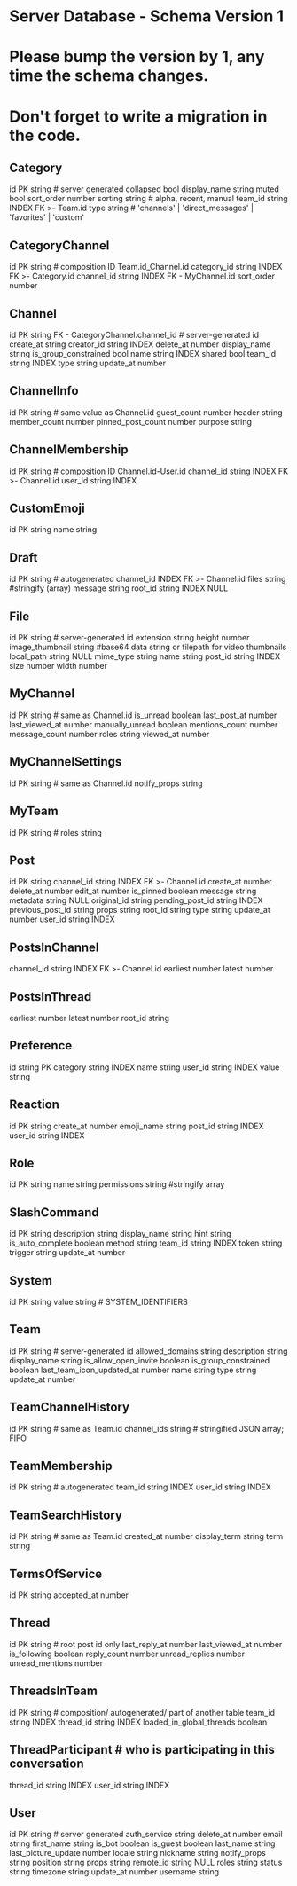 # Server Database - Schema Version 1
# Please bump the version by 1, any time the schema changes.
# Don't forget to write a migration in the code.


Category
-
id PK string # server generated
collapsed bool
display_name string
muted bool
sort_order number
sorting string # alpha, recent, manual
team_id string INDEX FK >- Team.id
type string  # 'channels' | 'direct_messages' | 'favorites' | 'custom'


CategoryChannel
-
id PK string # composition ID Team.id_Channel.id
category_id string INDEX FK >- Category.id
channel_id string INDEX FK - MyChannel.id
sort_order number


Channel
-
id PK string FK - CategoryChannel.channel_id # server-generated id
create_at string
creator_id string INDEX
delete_at number
display_name string
is_group_constrained bool
name string INDEX
shared bool
team_id string INDEX
type string
update_at number


ChannelInfo
-
id PK string # same value as Channel.id
guest_count number
header string
member_count number
pinned_post_count number
purpose string

ChannelMembership
-
id PK string # composition ID Channel.id-User.id
channel_id string INDEX FK >- Channel.id
user_id string INDEX

CustomEmoji
-
id PK string
name string


Draft
-
id PK string # autogenerated
channel_id  INDEX FK >- Channel.id
files string #stringify (array)
message string
root_id string INDEX NULL


File
-
id PK string # server-generated id
extension string
height number
image_thumbnail string #base64 data string or filepath for video thumbnails
local_path  string NULL
mime_type string
name string
post_id string INDEX
size number
width number


MyChannel
-
id PK string # same as Channel.id
is_unread boolean
last_post_at number
last_viewed_at number
manually_unread boolean
mentions_count number
message_count number
roles string
viewed_at number


MyChannelSettings
-
id PK string # same as Channel.id
notify_props string


MyTeam
- 
id PK string #
roles string



Post
-
id PK string
channel_id string INDEX FK >- Channel.id
create_at number
delete_at number
edit_at number
is_pinned boolean
message string
metadata string NULL
original_id string
pending_post_id string INDEX
previous_post_id string
props string
root_id string
type string
update_at number
user_id string INDEX


PostsInChannel
-
channel_id string  INDEX FK >- Channel.id
earliest number
latest number


PostsInThread
-
earliest number
latest number
root_id string


Preference
-
id string PK
category string INDEX
name string
user_id string INDEX
value string


Reaction
-
id PK string
create_at number
emoji_name string
post_id string INDEX
user_id string INDEX


Role
-
id PK string
name string
permissions string #stringify array


SlashCommand
-
id PK string
description string
display_name string
hint string
is_auto_complete boolean
method string
team_id string INDEX
token string
trigger string
update_at number


System
-
id PK string
value string # SYSTEM_IDENTIFIERS


Team
-
id PK string # server-generated id
allowed_domains string
description string
display_name string
is_allow_open_invite boolean
is_group_constrained boolean
last_team_icon_updated_at number
name string
type string
update_at number


TeamChannelHistory
-
id PK string # same as Team.id
channel_ids string # stringified JSON array; FIFO


TeamMembership
-
id PK string # autogenerated
team_id string INDEX
user_id string INDEX


TeamSearchHistory
-
id PK string # same as Team.id
created_at number
display_term string
term string


TermsOfService
-
id PK string
accepted_at number


Thread
-
id PK string # root post id only
last_reply_at number
last_viewed_at number
is_following boolean
reply_count number
unread_replies number
unread_mentions number


ThreadsInTeam
-
id PK string # composition/ autogenerated/ part of another table
team_id string INDEX
thread_id string INDEX
loaded_in_global_threads boolean

ThreadParticipant # who is participating in this conversation
-
thread_id string INDEX
user_id string INDEX


User
-
id PK string # server generated
auth_service string
delete_at number
email string
first_name string
is_bot boolean
is_guest boolean
last_name string
last_picture_update number
locale string
nickname string
notify_props string
position string
props string
remote_id string NULL
roles string
status string
timezone string
update_at number
username string 

